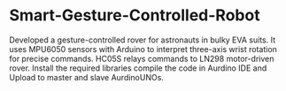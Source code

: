 # Smart-Gesture-Controlled-Robot
Developed a gesture-controlled rover for astronauts in bulky EVA suits. It uses MPU6050 sensors with Arduino to interpret three-axis wrist rotation for precise commands. HC05S relays commands to LN298 motor-driven rover. Install the required libraries compile the code in Aurdino IDE and Upload to master and slave AurdinoUNOs. 


